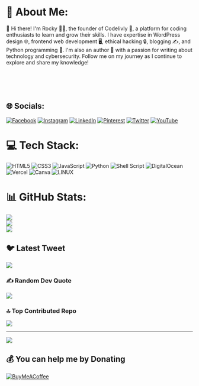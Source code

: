 # 💫 About Me:
👋 Hi there! I'm Rocky  🧑‍💻, the founder of Codelivly 🚀, a platform for coding enthusiasts to learn and grow their skills. I have expertise in WordPress design 🌐, frontend web development 🖥️, ethical hacking 🔒, blogging ✍️, and Python programming 🐍. I'm also an author 📖 with a passion for writing about technology and cybersecurity. Follow me on my journey as I continue to explore and share my knowledge!<br><br><br><br><br>


## 🌐 Socials:
[![Facebook](https://img.shields.io/badge/Facebook-%231877F2.svg?logo=Facebook&logoColor=white)](https://facebook.com/roocky.rowdy) [![Instagram](https://img.shields.io/badge/Instagram-%23E4405F.svg?logo=Instagram&logoColor=white)](https://instagram.com/codelivly) [![LinkedIn](https://img.shields.io/badge/LinkedIn-%230077B5.svg?logo=linkedin&logoColor=white)](https://linkedin.com/in/codelivly) [![Pinterest](https://img.shields.io/badge/Pinterest-%23E60023.svg?logo=Pinterest&logoColor=white)](https://pinterest.com/codelivly) [![Twitter](https://img.shields.io/badge/Twitter-%231DA1F2.svg?logo=Twitter&logoColor=white)](https://twitter.com/codelivly) [![YouTube](https://img.shields.io/badge/YouTube-%23FF0000.svg?logo=YouTube&logoColor=white)](https://youtube.com/@codelivly) 

# 💻 Tech Stack:
![HTML5](https://img.shields.io/badge/html5-%23E34F26.svg?style=for-the-badge&logo=html5&logoColor=white) ![CSS3](https://img.shields.io/badge/css3-%231572B6.svg?style=for-the-badge&logo=css3&logoColor=white) ![JavaScript](https://img.shields.io/badge/javascript-%23323330.svg?style=for-the-badge&logo=javascript&logoColor=%23F7DF1E) ![Python](https://img.shields.io/badge/python-3670A0?style=for-the-badge&logo=python&logoColor=ffdd54) ![Shell Script](https://img.shields.io/badge/shell_script-%23121011.svg?style=for-the-badge&logo=gnu-bash&logoColor=white) ![DigitalOcean](https://img.shields.io/badge/DigitalOcean-%230167ff.svg?style=for-the-badge&logo=digitalOcean&logoColor=white) ![Vercel](https://img.shields.io/badge/vercel-%23000000.svg?style=for-the-badge&logo=vercel&logoColor=white) ![Canva](https://img.shields.io/badge/Canva-%2300C4CC.svg?style=for-the-badge&logo=Canva&logoColor=white) ![LINUX](https://img.shields.io/badge/Linux-FCC624?style=for-the-badge&logo=linux&logoColor=black)
# 📊 GitHub Stats:
![](https://github-readme-stats.vercel.app/api?username=codeswithrocky&theme=radical&hide_border=false&include_all_commits=false&count_private=false)<br/>
![](https://github-readme-streak-stats.herokuapp.com/?user=codeswithrocky&theme=radical&hide_border=false)<br/>
![](https://github-readme-stats.vercel.app/api/top-langs/?username=codeswithrocky&theme=radical&hide_border=false&include_all_commits=false&count_private=false&layout=compact)

## 🐦 Latest Tweet
[![](https://gtce.itsvg.in/api?username=codelivly)](https://github.com/VishwaGauravIn/github-twitter-card-embed)

### ✍️ Random Dev Quote
![](https://quotes-github-readme.vercel.app/api?type=horizontal&theme=tokyonight)

### 🔝 Top Contributed Repo
![](https://github-contributor-stats.vercel.app/api?username=codeswithrocky&limit=5&theme=tokyonight&combine_all_yearly_contributions=true)

---
[![](https://visitcount.itsvg.in/api?id=codeswithrocky&icon=0&color=0)](https://visitcount.itsvg.in)

  ## 💰 You can help me by Donating
  [![BuyMeACoffee](https://img.shields.io/badge/Buy%20Me%20a%20Coffee-ffdd00?style=for-the-badge&logo=buy-me-a-coffee&logoColor=black)](https://buymeacoffee.com/codelivly) 

  
<!-- Proudly created with GPRM ( https://gprm.itsvg.in ) -->
